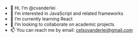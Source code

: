 - 👋 Hi, I’m @cvanderlei
- 👀 I’m interested in JavaScript and related frameworks
- 🌱 I’m currently learning React
- 💞️ I’m looking to collaborate on academic projects
- 📫 You can reach me by email: celsovanderlei@gmail.com 

<!---
cvanderlei/cvanderlei is a ✨ special ✨ repository because its `README.md` (this file) appears on your GitHub profile.
You can click the Preview link to take a look at your changes.
--->
